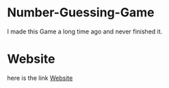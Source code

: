 # Number-Guessing-Game

I made this Game a long time ago and never finished it.

# Website

here is the link [Website](https://anikan09.github.io/Number-Guessing-Game/)
